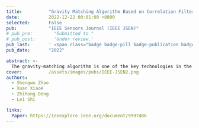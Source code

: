 ```yaml
---
title:          "Gravity Matching Algorithm Based on Correlation Filter"
date:           2022-12-22 00:01:00 +0800
selected:       False
pub:            "IEEE Sensors Journal (IEEE JSEN)"
# pub_pre:        "Submitted to "
# pub_post:       'Under review.'
pub_last:       ' <span class="badge badge-pill badge-publication badge-info">Journal</span>'
pub_date:       "2022"

abstract: >-
  The gravity-matching algorithm is one of the key technologies in the gravity-aided inertial navigation system (GAINS). The matching accuracy determines the correction accuracy of the inertial navigation system (INS). However, the initial position error of the INS and gravity measurement error lead to a decrease in matching accuracy. In this article, the characteristics of gravity measurement error and inertial navigation information are made full use of to reduce the impact on matching. A gravity-matching algorithm based on a correlation filter (CF) is proposed, which includes preprocessing, CF, and mismatch detection. Meanwhile, the shape of the INS trajectory is used as a constraint to reduce the mismatch caused by the measurement error to improve the matching accuracy. Moreover, two matching strategies are given, including normal matching and sliding window matching. Experimental results show that the proposed method can effectively improve the matching accuracy under initial position error and gravity measurement error.
cover:          /assets/images/pubs/IEEE-JSEN2.png
authors:
  - Shengwu Zhao
  - Xuan Xiao#
  - Zhihong Deng
  - Lei Shi

links:
  Paper: https://ieeexplore.ieee.org/document/9997486
---
```

